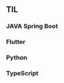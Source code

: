 ## TIL  


  
 
### JAVA Spring Boot
   
### Flutter

### Python    
  
### TypeScript  
     
  
    
